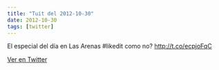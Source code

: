 ```yaml
---
title: "Tuit del 2012-10-30"
date: 2012-10-30
tags: [twitter]
---
```


El especial del día en Las Arenas #likedit como no? http://t.co/ecpjoFqC



[Ver en Twitter](https://twitter.com/i/web/status/263229323912290305)
